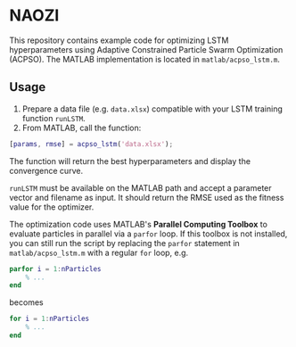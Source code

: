 # NAOZI

This repository contains example code for optimizing LSTM hyperparameters
using Adaptive Constrained Particle Swarm Optimization (ACPSO).  The MATLAB
implementation is located in `matlab/acpso_lstm.m`.

## Usage

1. Prepare a data file (e.g. `data.xlsx`) compatible with your LSTM
   training function `runLSTM`.
2. From MATLAB, call the function:

```matlab
[params, rmse] = acpso_lstm('data.xlsx');
```

The function will return the best hyperparameters and display the
convergence curve.

`runLSTM` must be available on the MATLAB path and accept a parameter
vector and filename as input. It should return the RMSE used as the
fitness value for the optimizer.

The optimization code uses MATLAB's **Parallel Computing Toolbox** to
evaluate particles in parallel via a `parfor` loop. If this toolbox is
not installed, you can still run the script by replacing the `parfor`
statement in `matlab/acpso_lstm.m` with a regular `for` loop, e.g.

```matlab
parfor i = 1:nParticles
    % ...
end
```

becomes

```matlab
for i = 1:nParticles
    % ...
end
```
